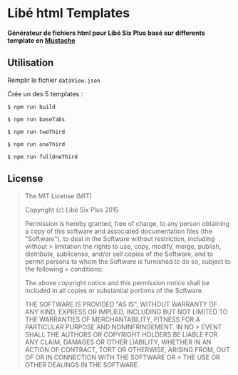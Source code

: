 # Libé html Templates

**Générateur de fichiers html pour Libé Six Plus basé sur differents template en [Mustache](https://github.com/janl/mustache.js/)**

## Utilisation

Remplir le fichier `dataView.json`

Crée un des 5 templates :

```
$ npm run build
```
```
$ npm run baseTabs
```
```
$ npm run twoThird
```
```
$ npm run oneThird
```
```
$ npm run fullOneThird
```


## License

> The MIT License (MIT)
>
> Copyright (c) Libé Six Plus 2015
>
> Permission is hereby granted, free of charge, to any person obtaining a copy of this software and associated documentation files (the "Software"), to deal in the Software without restriction, including without > limitation the rights to use, copy, modify, merge, publish, distribute, sublicense, and/or sell copies of the Software, and to permit persons to whom the Software is furnished to do so, subject to the following > conditions:
>
> The above copyright notice and this permission notice shall be included in all copies or substantial portions of the Software.
>
> THE SOFTWARE IS PROVIDED "AS IS", WITHOUT WARRANTY OF ANY KIND, EXPRESS OR IMPLIED, INCLUDING BUT NOT LIMITED TO THE WARRANTIES OF MERCHANTABILITY, FITNESS FOR A PARTICULAR PURPOSE AND NONINFRINGEMENT. IN NO > EVENT SHALL THE AUTHORS OR COPYRIGHT HOLDERS BE LIABLE FOR ANY CLAIM, DAMAGES OR OTHER LIABILITY, WHETHER IN AN ACTION OF CONTRACT, TORT OR OTHERWISE, ARISING FROM, OUT OF OR IN CONNECTION WITH THE SOFTWARE OR > THE USE OR OTHER DEALINGS IN THE SOFTWARE.
